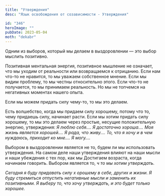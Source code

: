 ```yaml
---
title: "Утверждения"
desc: "Язык освобождения от созависимости - Утверждения"

id: "346"
heroImage: ""
pubDate: 2023-05-04
moth: "dekabr"
---
```


Одним из выборов, который мы делаем в выздоровлении — это выбор мыслить
позитивно.

Позитивная ментальная энергия, позитивное мышление не означает, что мы уходим
от реальности или возвращаемся к отрицанию. Если нам что-то не нравится, то мы
уважаем собственное мнение. Если мы видим проблему, то мы честны относительно
этого. Если что-то не получается, то мы принимаем реальность. Но мы не
топчемся на негативных моментах нашего опыта.

Если мы можем придать силу чему-то, то мы это делаем.

Есть волшебство, когда мы придаем силу хорошему, потому что то, чему придаешь
силу, начинает расти. Если мы хотим придать силу хорошему, то мы это делаем
через простые, несущие положительную энергию, утверждения: _Я_ _люблю_
_себя…._ _Я_ _достаточно_ _хороша…._ _Моя_ _жизнь_ _является_ _хорошей…._ _Я_
_рада,_ _что_ _живу…._ _То,_ _что_ _я_ _хочу_ _и_ _в_ _чем_ _нуждаюсь,_
_приходит_ _ко_ _мне…._ _Я_ _могу…._

Выбором в выздоровлении является не то, будем ли мы использовать утверждения.
На самом деле наши утверждения влияют на наши мысли и наши убеждения с тех
пор, как мы Достигаем возраста, когда начинаем говорить. Выбором является то,
_ч_ _то_ _мы_ _хотим_ _утверждать._

_Сегодня_ _я_ _буду_ _придавать_ _силу_ _х_ _орошему_ _в_ _себе,_ _других_ _и_
_жизни._ _Я_ _буду_ _стремиться_ _отпустить_ _негативные_ _мысли_ _и_
_заменить_ _их_ _позитивными._ _Я_ _выберу_ _то,_ _что_ _хочу_ _утверждать,_
_и_ _это_ _будет_ _только_ _хорошее._
